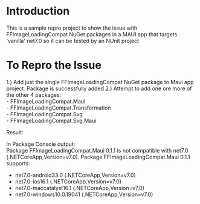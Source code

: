 # Introduction 
This is a sample repro project to show the issue with FFImageLoadingCompat NuGet packages in a MAUI app that targets 'vanilla' net7.0 so it can be tested by an NUnit project

# To Repro the Issue 
1.) Add just the single FFImageLoadingCompat NuGet package to Maui app project. Package is successfully added 
2.) Attempt to add one ore more of the other 4 packages:  
    - FFImageLoadingCompat.Maui  
    - FFImageLoadingCompat.Transformation  
    - FFImageLoadingCompat.Svg  
    - FFImageLoadingCompat.Svg.Maui  

Result:  

In Package Console output:  
Package FFImageLoadingCompat.Maui 0.1.1 is not compatible with net7.0 (.NETCoreApp,Version=v7.0). Package FFImageLoadingCompat.Maui 0.1.1 supports:
  - net7.0-android33.0 (.NETCoreApp,Version=v7.0)
  - net7.0-ios16.1 (.NETCoreApp,Version=v7.0)
  - net7.0-maccatalyst16.1 (.NETCoreApp,Version=v7.0)
  - net7.0-windows10.0.19041 (.NETCoreApp,Version=v7.0)
